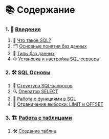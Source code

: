 # 📚 Содержание

### 1. 🏁 [Введение](001.%20Introduction)
1. 📖 [Что такое SQL?](001.%20Introduction/001.%20what-is-sql)
2. 🗂️ [Основные понятия баз данных](001.%20Introduction/002.%20database-basics)
3. 🔄 [Типы баз данных](001.%20Introduction/003.%20database-types)
4. ⚙️ [Установка и настройка SQL-сервера](001.%20Introduction/004.%20sql-server-setup)

### 2. 🛠️ [SQL Основы](002.%20SQL-Basics)
1. 📝 [Структура SQL-запросов](002.%20SQL-Basics/001.%20sql-query-structure)
2. 🔍 [Оператор SELECT](002.%20SQL-Basics/002.%20sql-data-selection)
3. 🔢 [Работа с функциями в SQL](002.%20SQL-Basics/working-with-sql-functions)
4. 🚦 [Ограничение выборки: LIMIT и OFFSET](002.%20SQL-Basics/004.%20limit-offset)

### 3. 🏗️ [Работа с таблицами](003.%20Working-with-tables)
1. 🛠️ [Создание таблиц](003.%20Working-with-tables/001.%20create-table)
